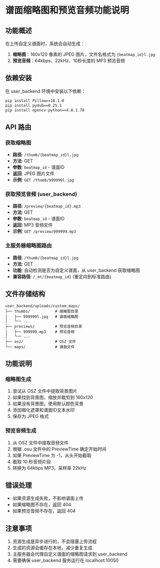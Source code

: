 # 谱面缩略图和预览音频功能说明

## 功能概述

在上传自定义谱面时，系统会自动生成：
1. **缩略图**：160x120 像素的 JPEG 图片，文件名格式为 `{beatmap_id}l.jpg`
2. **预览音频**：64kbps、22kHz、10秒长度的 MP3 预览音频

## 依赖安装

在 user_backend 环境中安装以下依赖：

```bash
pip install Pillow==10.1.0
pip install pydub==0.25.1
pip install opencv-python==4.8.1.78
```

## API 路由

### 获取缩略图
- **路径**: `/thumb/{beatmap_id}l.jpg`
- **方法**: GET
- **参数**: `beatmap_id` - 谱面ID
- **返回**: JPEG 图片文件
- **示例**: `GET /thumb/999999l.jpg`

### 获取预览音频 (user_backend)
- **路径**: `/preview/{beatmap_id}.mp3`
- **方法**: GET
- **参数**: `beatmap_id` - 谱面ID
- **返回**: MP3 音频文件
- **示例**: `GET /preview/999999.mp3`

### 主服务器缩略图路由
- **路径**: `/thumb/{beatmap_id}l.jpg`
- **方法**: GET
- **功能**: 自动检测是否为自定义谱面，从 user_backend 获取缩略图
- **兼容路径**: `/_mt/{beatmap_id}` (重定向到标准路由)

## 文件存储结构

```
user_backend/uploads/custom_maps/
├── thumbs/           # 缩略图目录
│   ├── 999999l.jpg   # 谱面缩略图
│   └── ...
├── previews/         # 预览音频目录
│   ├── 999999.mp3    # 预览音频
│   └── ...
├── osz/              # OSZ 文件
└── maps/             # 谱面文件
```

## 功能说明

### 缩略图生成
1. 尝试从 OSZ 文件中提取背景图片
2. 如果找到背景图，缩放并裁剪到 160x120
3. 如果没有背景图，使用默认颜色背景
4. 添加暗化遮罩和谱面ID文本水印
5. 保存为 JPEG 格式

### 预览音频生成
1. 从 OSZ 文件中提取音频文件
2. 根据 .osu 文件中的 PreviewTime 确定开始时间
3. 如果 PreviewTime 为 -1，从头开始截取
4. 截取 10 秒音频片段
5. 转换为 64kbps MP3，采样率 22kHz

## 错误处理
- 如果资源生成失败，不影响谱面上传
- 如果缩略图不存在，返回 404
- 如果预览音频不存在，返回 404

## 注意事项
1. 资源生成是异步进行的，不会阻塞上传流程
2. 生成的资源会缓存在本地，减少重复生成
3. 主服务器会代理自定义谱面的缩略图请求到 user_backend
4. 需要确保 user_backend 服务运行在 localhost:10050
